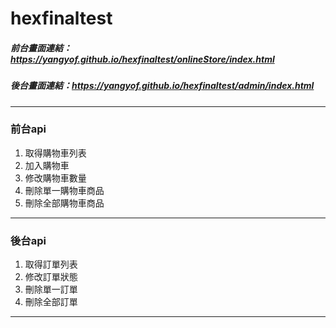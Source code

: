 # hexfinaltest
##### 前台畫面連結：https://yangyof.github.io/hexfinaltest/onlineStore/index.html
##### 後台畫面連結：https://yangyof.github.io/hexfinaltest/admin/index.html
---
### 前台api
 1. 取得購物車列表
 2. 加入購物車
 3. 修改購物車數量
 4. 刪除單一購物車商品
 5. 刪除全部購物車商品

---
### 後台api
 1. 取得訂單列表
 2. 修改訂單狀態
 3. 刪除單一訂單
 4. 刪除全部訂單
---
